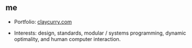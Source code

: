 ## me

- Portfolio: [claycurry.com](https://claycurry.com)

- Interests: design, standards, modular / systems programming, dynamic optimality, and human computer interaction.



<!--
> To me, error analysis is the sweet spot for improvement.

> In my opinion, no single design is apt to be optimal for everyone.

> Standards define what great looks like, setting consistent benchmarks for businesses and consumers alike — ensuring reliability, building trust, and simplifying choices.

Making lives easier, safer and better.

Until i find a better resource, heres a pretty 
Software tools come in many forms:
Binary compatibility analysis tools
Bug databases: Comparison of issue tracking systems – Including bug tracking systems
Build tools: Build automation, List of build automation software
Call graph
Code coverage: Code coverage#Software code coverage tools.
Code review: List of tools for code review
Code sharing sites: Freshmeat, Krugle, SourceForge, GitHub. See also Code search engines.
Compilation and linking tools: GNU toolchain, gcc, Microsoft Visual Studio, CodeWarrior, Xcode, ICC
Debuggers: Debugger#List of debuggers. See also Debugging.
Disassemblers: Generally reverse-engineering tools.
Documentation generators: Comparison of documentation generators, help2man, Plain Old Documentation, asciidoc
Formal methods: Mathematical techniques for specification, development and verification
GUI interface generators
Library interface generators: SWIG
Integration Tools
Memory debuggers are frequently used in programming languages (such as C and C++) that allow manual memory management and thus the possibility of memory leaks and other problems. They are also useful to optimize efficiency of memory usage. Examples: dmalloc, Electric Fence, Insure++, Valgrind
Parser generators: Parsing#Parser development software
Performance analysis or profiling: List of performance analysis tools
Revision control: List of revision control software, Comparison of revision control software
Scripting languages: PHP, AWK, Perl, Python, REXX, Ruby, Shell, Tcl
Search: grep, find
Source code Clones/Duplications Finding: Duplicate code#Tools
Source code editor
Text editors: List of text editors, Comparison of text editors
Source code formatting: indent, pretty-printers, beautifiers, minifiers
Source code generation tools: Automatic programming#Implementations
Static code analysis: lint, List of tools for static code analysis
Unit testing: List of unit testing frameworks
IDEs
-->

 
<!--

## Currently on my Mind

Call-stack based on tree-recursion (screaming for memoization). (image from [Structure and Interpretation of Computer Programs](https://web.mit.edu/6.001/6.037/sicp.pdf))

<br><br>

<img src="https://github.com/clay-curry/clay-curry/blob/main/procedure-graph.png" alt="Call-stack shape for a computation based on tree-recursion" width="500" />

<br><br>

Reducing visual clutter of adjacency graph (i.e. control flow) via hierarchical edge bundling. (image from [Hierarchical Edge Bundling](https://www.data-to-viz.com/graph/edge_bundling.html))

<br><br>

<img src="https://github.com/clay-curry/clay-curry/blob/main/edge-bundling.png" alt="Reducing visual clutter of adjacency graph via hierarchical edge bundling." width="500" />
(could this be used to truly optimal bundlers?)

<br><br>


Contrast between the graphical structure of a render-tree (how engines "think") and module dependency tree (how developers "think") in React. (image from [Understanding Your UI as a Tree](https://react.dev/learn/understanding-your-ui-as-a-tree))

<br><br>

<img src="https://github.com/clay-curry/clay-curry/blob/main/render-tree.png" alt="Render Tree" width="500" />
<img src="https://github.com/clay-curry/clay-curry/blob/main/dependency-tree.png" alt="Dependency Tree" width="500" />

Let's solve it together!

#### below
-->


